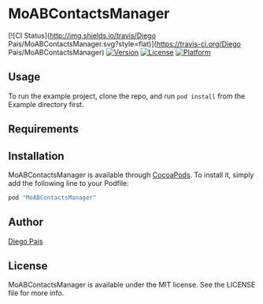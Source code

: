 # MoABContactsManager

[![CI Status](http://img.shields.io/travis/Diego Pais/MoABContactsManager.svg?style=flat)](https://travis-ci.org/Diego Pais/MoABContactsManager)
[![Version](https://img.shields.io/cocoapods/v/MoABContactsManager.svg?style=flat)](http://cocoapods.org/pods/MoABContactsManager)
[![License](https://img.shields.io/cocoapods/l/MoABContactsManager.svg?style=flat)](http://cocoapods.org/pods/MoABContactsManager)
[![Platform](https://img.shields.io/cocoapods/p/MoABContactsManager.svg?style=flat)](http://cocoapods.org/pods/MoABContactsManager)

## Usage

To run the example project, clone the repo, and run `pod install` from the Example directory first.

## Requirements

## Installation

MoABContactsManager is available through [CocoaPods](http://cocoapods.org). To install
it, simply add the following line to your Podfile:

```ruby
pod "MoABContactsManager"
```

## Author

[Diego Pais](https://github.com/diegof29)

## License

MoABContactsManager is available under the MIT license. See the LICENSE file for more info.

